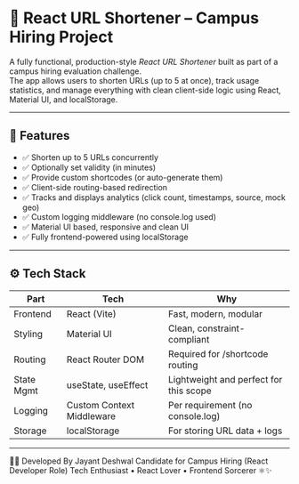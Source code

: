 # 🔗 React URL Shortener – Campus Hiring Project

A fully functional, production-style *React URL Shortener* built as part of a campus hiring evaluation challenge.  
The app allows users to shorten URLs (up to 5 at once), track usage statistics, and manage everything with clean client-side logic using React, Material UI, and localStorage.

---

## 📌 Features

- ✅ Shorten up to 5 URLs concurrently
- ✅ Optionally set validity (in minutes)
- ✅ Provide custom shortcodes (or auto-generate them)
- ✅ Client-side routing-based redirection
- ✅ Tracks and displays analytics (click count, timestamps, source, mock geo)
- ✅ Custom logging middleware (no console.log used)
- ✅ Material UI based, responsive and clean UI
- ✅ Fully frontend-powered using localStorage

---

## ⚙ Tech Stack

| Part         | Tech                    | Why |
|--------------|-------------------------|-----|
| Frontend     | React (Vite)            | Fast, modern, modular |
| Styling      | Material UI             | Clean, constraint-compliant |
| Routing      | React Router DOM        | Required for /shortcode routing |
| State Mgmt   | useState, useEffect     | Lightweight and perfect for this scope |
| Logging      | Custom Context Middleware | Per requirement (no console.log) |
| Storage      | localStorage            | For storing URL data + logs |

---
👨‍💻 Developed By
Jayant Deshwal
Candidate for Campus Hiring (React Developer Role)
Tech Enthusiast • React Lover • Frontend Sorcerer ⚛✨
